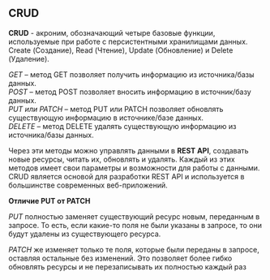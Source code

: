 ## CRUD

**CRUD** - акроним, обозначающий четыре базовые функции, используемые при работе с персистентными хранилищами данных. Create (Создание), Read (Чтение), Update (Обновление) и Delete (Удаление). 

*GET* – метод GET позволяет получить информацию из источника/базы данных.  
*POST* – метод POST позволяет вносить информацию в источник/базу данных.  
*PUT или PATCH* – метод PUT или PATCH позволяет обновлять существующую информацию в источнике/базе данных.  
*DELETE* – метод DELETE удалять существующую информацию из источника/базы данных.  

Через эти методы можно управлять данными в **REST API**, создавать новые ресурсы, читать их, обновлять и удалять. Каждый из этих методов имеет свои параметры и возможности для работы с данными. CRUD является основой для разработки REST API и используется в большинстве современных веб-приложений.

**Отличие PUT от PATCH**

*PUT* полностью заменяет существующий ресурс новым, переданным в запросе. То есть, если какие-то поля не были указаны в запросе, то они будут удалены из существующего ресурса. 

*PATCH* же изменяет только те поля, которые были переданы в запросе, оставляя остальные без изменений. Это позволяет более гибко обновлять ресурсы и не перезаписывать их полностью каждый раз
